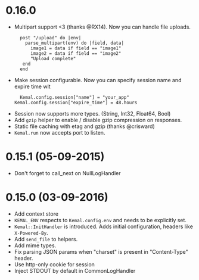 # 0.16.0

- Multipart support <3 (thanks @RX14). Now you can handle file uploads.
  ```crystal
    post "/upload" do |env|
      parse_multipart(env) do |field, data|
        image1 = data if field == "image1"
        image2 = data if field == "image2"
        "Upload complete"
     end
    end
  ```
- Make session configurable. Now you can specify session name and expire time wit
	```crystal
	  Kemal.config.session["name"] = "your_app"
    Kemal.config.session["expire_time"] = 48.hours
	```
- Session now supports more types. (String, Int32, Float64, Bool)
- Add `gzip` helper to enable / disable gzip compression on responses.
- Static file caching with etag and gzip (thanks @crisward)
- `Kemal.run` now accepts port to listen.

# 0.15.1 (05-09-2015)

- Don't forget to call_next on NullLogHandler

# 0.15.0 (03-09-2016)

- Add context store
- `KEMAL_ENV` respects to `Kemal.config.env` and needs to be explicitly set.
- `Kemal::InitHandler` is introduced. Adds initial configuration, headers like `X-Powered-By`.
- Add `send_file` to helpers.
- Add mime types.
- Fix parsing JSON params when "charset" is present in "Content-Type" header.
- Use http-only cookie for session 
- Inject STDOUT by default in CommonLogHandler